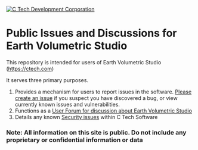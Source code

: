 <a href="https://ctech.com">![C Tech Development Corporation](https://www.ctech.com/wp-content/uploads/2013/06/C-Tech-Dev-Logo-65h.png)</a>

# Public Issues and Discussions for Earth Volumetric Studio

This repository is intended for users of Earth Volumetric Studio (https://ctech.com)

It serves three primary purposes.

1. Provides a mechanism for users to report issues in the software. [Please create an issue](https://github.com/CTechCorp/evs-issues/issues) if you suspect you have discovered a bug, or view currently known issues and vulnerabilities.
2. Functions as a [User Forum for discussion about Earth Volumetric Studio](https://github.com/CTechCorp/evs-issues/discussions/)
3. Details any known [Security issues](https://github.com/CTechCorp/evs-issues/discussions/categories/security-alert) within C Tech Software


### Note: All information on this site is public. Do not include any proprietary or confidential information or data
